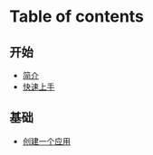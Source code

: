# Table of contents

## 开始

* [简介](getting-started/introduction.md)
* [快速上手](getting-started/quick-start.md)

## 基础

* [创建一个应用](essentials/creating-an-application.md)
